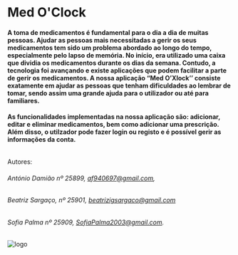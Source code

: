 # Med O'Clock

#### A toma de medicamentos é fundamental para o dia a dia de muitas pessoas. Ajudar as pessoas mais necessitadas a gerir os seus medicamentos tem sido um problema abordado ao longo do tempo, especialmente pelo lapso de memória. No início, era utilizado uma caixa que dividia os medicamentos durante os dias da semana. Contudo, a tecnologia foi avançando e existe aplicações que podem facilitar a parte de gerir os medicamentos. A nossa aplicação “Med O’Xlock’’ consiste exatamente em ajudar as pessoas que tenham dificuldades ao lembrar de tomar, sendo assim uma grande ajuda para o utilizador ou até para familiares. 

 #### As funcionalidades implementadas na nossa aplicação são: adicionar, editar e eliminar medicamentos, bem como adicionar uma prescrição. Além disso, o utilzador pode fazer login ou registo e é possível gerir as informações da conta.

######
Autores:
###### António Damião nº 25899, af940697@gmail.com,
###### Beatriz Sargaço, nº 25901, beatrizigsargaco@gmail.com
###### Sofia Palma nº 25909, SofiaPalma2003@gmail.com.

 #####
 ![logo](https://github.com/user-attachments/assets/81e2bb74-b73a-454b-b4b8-23023fd1ae9e) 

